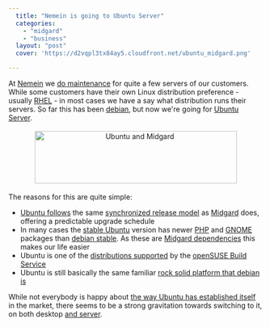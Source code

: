 ```yaml
---
  title: "Nemein is going to Ubuntu Server"
  categories: 
    - "midgard"
    - "business"
  layout: "post"
  cover: 'https://d2vqpl3tx84ay5.cloudfront.net/ubuntu_midgard.png'

---
```

<p>
At <a href="http://nemein.com/">Nemein</a> we <a href="http://nemein.com/en/solution/support/">do maintenance</a> for quite a few servers of our customers. While some customers have their own Linux distribution preference - usually <a href="http://www.redhat.com/rhel/">RHEL</a> - in most cases we have a say what distribution runs their servers. So far this has been <a href="http://www.debian.org/">debian</a>, but now we're going for <a href="http://www.ubuntu.com/products/whatisubuntu/serveredition">Ubuntu Server</a>.
</p><p style="text-align:center;">
<img src="https://d2vqpl3tx84ay5.cloudfront.net/ubuntu_midgard.png" height="104" width="400" border="0" hspace="4" vspace="4" alt="Ubuntu and Midgard" title="Ubuntu and Midgard" /></p><p>
The reasons for this are quite simple:
</p><ul><li><a href="https://wiki.ubuntu.com/TimeBasedReleases">Ubuntu follows</a> the same <a href="http://bergie.iki.fi/blog/midgard_and_synchronized_releases/">synchronized release model</a> as <a href="http://www.midgard-project.org/">Midgard</a> does, offering a predictable upgrade schedule</li>
<li>In many cases the <a href="http://www.ubuntu.com/products/whatisubuntu">stable Ubuntu</a> version has newer <a href="http://php.net/">PHP</a> and <a href="http://www.gnome.org/">GNOME</a> packages than <a href="http://www.debian.org/releases/stable/">debian stable</a>. As these are <a href="http://www.midgard-project.org/documentation/midgard-source-installation-dependencies/">Midgard dependencies</a> this makes our life easier</li>
<li>Ubuntu is one of the <a href="http://en.opensuse.org/Build_Service/cross_distribution_package_how_to">distributions supported</a> by the <a href="https://build.opensuse.org/">openSUSE Build Service</a></li>
<li>Ubuntu is still basically the same familiar <a href="http://www.ubuntu.com/community/ubuntustory/Debian">rock solid platform that debian is</a></li>
</ul><p>
While not everybody is happy about <a href="http://www.jonobacon.org/?p=1381">the way Ubuntu has established itself</a> in the market, there seems to be a strong gravitation towards switching to it, on both desktop <a href="http://arstechnica.com/news.ars/post/20081009-wikipedia-adopts-ubuntu-for-its-server-infrastructure.html">and server</a>.
</p>
